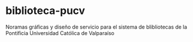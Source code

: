 # biblioteca-pucv
Noramas gráficas y diseño de servicio para el sistema de blibliotecas de la Pontificia Universidad Católica de Valparaíso
